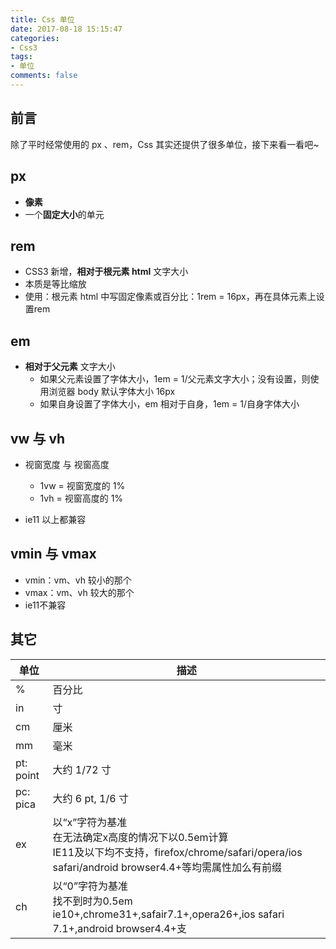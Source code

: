 ```yaml
---
title: Css 单位
date: 2017-08-18 15:15:47
categories:
- Css3
tags:
- 单位
comments: false
---
```


## 前言

除了平时经常使用的 px 、rem，Css 其实还提供了很多单位，接下来看一看吧~

<!-- more -->

## px

- **像素**
- 一个**固定大小**的单元



## rem

-  CSS3 新增，**相对于根元素 html** 文字大小
- 本质是等比缩放
- 使用：根元素 html 中写固定像素或百分比：1rem = 16px，再在具体元素上设置rem



## em

- **相对于父元素** 文字大小
  - 如果父元素设置了字体大小，1em = 1/父元素文字大小；没有设置，则使用浏览器 body 默认字体大小 16px
  - 如果自身设置了字体大小，em 相对于自身，1em = 1/自身字体大小



## vw 与 vh

- 视窗宽度 与 视窗高度

  - 1vw = 视窗宽度的 1%
  - 1vh = 视窗高度的 1%

- ie11 以上都兼容



## vmin 与 vmax

- vmin：vm、vh 较小的那个
- vmax：vm、vh 较大的那个
- ie11不兼容



## 其它

| 单位      | 描述                                                         |
| --------- | ------------------------------------------------------------ |
| %         | 百分比                                                       |
| in        | 寸                                                           |
| cm        | 厘米                                                         |
| mm        | 毫米                                                         |
| pt: point | 大约 1/72 寸                                                 |
| pc: pica  | 大约 6 pt, 1/6 寸                                            |
| ex        | 以“x”字符为基准<br />在无法确定x高度的情况下以0.5em计算<br />IE11及以下均不支持，firefox/chrome/safari/opera/ios safari/android browser4.4+等均需属性加么有前缀 |
| ch        | 以“0”字符为基准<br />找不到时为0.5em<br />ie10+,chrome31+,safair7.1+,opera26+,ios safari 7.1+,android browser4.4+支 |